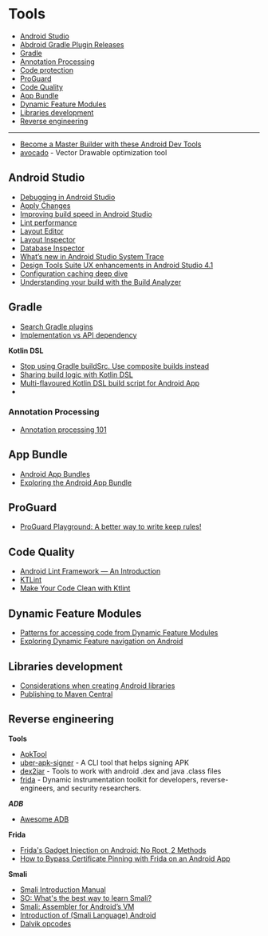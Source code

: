 # Tools
- [Android Studio](#android-studio)
 - [Abdroid Gradle Plugin Releases](https://developer.android.com/studio/releases/gradle-plugin)
- [Gradle](#gradle)
 - [Annotation Processing](#annotation-processing)
 - [Code protection](#code-protection)
- [ProGuard](#proguard)
- [Code Quality](#code-quality)
- [App Bundle](#app-bundle)
- [Dynamic Feature Modules](#dynamic-feature-modules)
- [Libraries development](#libraries-development)
- [Reverse engineering](#reverse-engineering)
___
- [Become a Master Builder with these Android Dev Tools](https://medium.com/over-engineering/become-a-master-builder-with-these-android-dev-tools-1975a3cb6a6e)
- [avocado](https://github.com/alexjlockwood/avocado) - Vector Drawable optimization tool

## Android Studio

- [Debugging in Android Studio](https://medium.com/androiddevelopers/debugging-in-android-studio-dfbbf8a8d03c)
- [Apply Changes](https://medium.com/androiddevelopers/android-studio-project-marble-apply-changes-e3048662e8cd)
- [Improving build speed in Android Studio](https://medium.com/androiddevelopers/improving-build-speed-in-android-studio-3e1425274837)
- [Lint performance](https://medium.com/androiddevelopers/android-studio-project-marble-lint-performance-8baedbff2521)
- [Layout Editor](https://medium.com/androiddevelopers/android-studio-project-marble-layout-editor-608b6704957a)
- [Layout Inspector](https://medium.com/androiddevelopers/layout-inspector-1f8d446d048)
- [Database Inspector](https://medium.com/androiddevelopers/database-inspector-9e91aa265316)
- [What’s new in Android Studio System Trace](https://medium.com/androiddevelopers/whats-new-in-android-studio-system-trace-5841465c5935)
- [Design Tools Suite UX enhancements in Android Studio 4.1](https://medium.com/androiddevelopers/design-tools-suite-ux-enhancements-in-android-studio-4-1-60c11f54ddb0)
- [Configuration caching deep dive](https://medium.com/androiddevelopers/configuration-caching-deep-dive-bcb304698070)
- [Understanding your build with the Build Analyzer](https://medium.com/androiddevelopers/understanding-your-build-with-the-build-analyzer-5c15688ec72e)

## Gradle

- [Search Gradle plugins](https://plugins.gradle.org)
- [Implementation vs API dependency](https://jeroenmols.com/blog/2017/06/14/androidstudio3/)

**Kotlin DSL**
- [Stop using Gradle buildSrc. Use composite builds instead](https://proandroiddev.com/stop-using-gradle-buildsrc-use-composite-builds-instead-3c38ac7a2ab3)
- [Sharing build logic with Kotlin DSL](https://proandroiddev.com/sharing-build-logic-with-kotlin-dsl-203274f73013)
- [Multi-flavoured Kotlin DSL build script for Android App](https://proandroiddev.com/multi-flavoured-kotlin-dsl-build-script-for-android-app-2d51577e76fb)
- 
### Annotation Processing

- [Annotation processing 101](http://hannesdorfmann.com/annotation-processing/annotationprocessing101)

## App Bundle

- [Android App Bundles](https://developer.android.com/guide/app-bundle)
- [Exploring the Android App Bundle](https://medium.com/google-developer-experts/exploring-the-android-app-bundle-ca16846fa3d7)

## ProGuard

- [ProGuard Playground: A better way to write keep rules!](https://playground.proguard.com)

## Code Quality

- [Android Lint Framework — An Introduction](https://proandroiddev.com/android-lint-framework-an-introduction-36139deedf8b)
- [KTLint](https://ktlint.github.io)
- [Make Your Code Clean with Ktlint](https://medium.com/@takusemba/make-your-code-clean-with-ktlint-bf651c5924e8)

## Dynamic Feature Modules

- [Patterns for accessing code from Dynamic Feature Modules](https://medium.com/androiddevelopers/patterns-for-accessing-code-from-dynamic-feature-modules-7e5dca6f9123)
- [Exploring Dynamic Feature navigation on Android](https://joebirch.co/android/exploring-dynamic-feature-navigation-on-android/)

## Libraries development

- [Considerations when creating Android libraries](https://medium.com/google-developer-experts/considerations-when-creating-android-libraries-c80940d79ae)
- [Publishing to Maven Central](https://chris.banes.dev/publishing-to-maven-central/)

## Reverse engineering

**Tools**
- [ApkTool](https://ibotpeaches.github.io/Apktool/)
- [uber-apk-signer](https://github.com/patrickfav/uber-apk-signer) - A CLI tool that helps signing APK
- [dex2jar](https://github.com/pxb1988/dex2jar) - Tools to work with android .dex and java .class files
- [frida](https://github.com/frida/frida) - Dynamic instrumentation toolkit for developers, reverse-engineers, and security researchers.

***ADB***
- [Awesome ADB](https://github.com/mzlogin/awesome-adb/blob/master/README.en.md)

**Frida**
- [Frida's Gadget Injection on Android: No Root, 2 Methods](https://fadeevab.com/frida-gadget-injection-on-android-no-root-2-methods)
- [How to Bypass Certificate Pinning with Frida on an Android App](https://blog.approov.io/how-to-bypass-certificate-pinning-with-frida-on-an-android-app)

**Smali**
- [Smali Introduction Manual](https://programmer.help/blogs/smali-introduction-manual.html)
- [SO: What's the best way to learn Smali?](https://stackoverflow.com/questions/5656804/whats-the-best-way-to-learn-smali-and-how-when-to-use-dalvik-vm-opcodes)
- [Smali: Assembler for Android’s VM](https://mobsecguys.medium.com/smali-assembler-for-dalvik-e37c8eed22f9)
- [Introduction of (Smali Language) Android](https://playersquared.com/forums/25-mobile-development/2470-introduction-smali-language-android.html)
- [Dalvik opcodes](http://pallergabor.uw.hu/androidblog/dalvik_opcodes.html)
